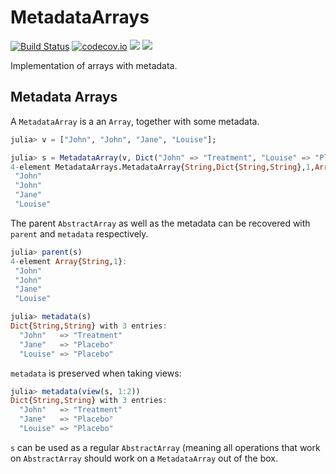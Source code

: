 # MetadataArrays

[![Build Status](https://travis-ci.org/JuliaArrays/MetadataArrays.jl.svg?branch=master)](https://travis-ci.org/JuliaArrays/MetadataArrays.jl)
[![codecov.io](http://codecov.io/github/JuliaArrays/MetadataArrays.jl/coverage.svg?branch=master)](http://codecov.io/github/JuliaArrays/MetadataArrays.jl?branch=master)
[![](https://img.shields.io/badge/docs-stable-blue.svg)](https://JuliaArrays.github.io/MetadataArrays.jl/stable/)
[![](https://img.shields.io/badge/docs-dev-blue.svg)](https://JuliaArrays.github.io/MetadataArrays.jl/dev/)

Implementation of arrays with metadata.

## Metadata Arrays

A `MetadataArray` is a an `Array`, together with some metadata.

```julia
julia> v = ["John", "John", "Jane", "Louise"];

julia> s = MetadataArray(v, Dict("John" => "Treatment", "Louise" => "Placebo", "Jane" => "Placebo"))
4-element MetadataArrays.MetadataArray{String,Dict{String,String},1,Array{String,1}}:
 "John"
 "John"
 "Jane"
 "Louise"
```

The parent `AbstractArray` as well as the metadata can be recovered with `parent` and `metadata` respectively.

```julia
julia> parent(s)
4-element Array{String,1}:
 "John"  
 "John"  
 "Jane"  
 "Louise"

julia> metadata(s)
Dict{String,String} with 3 entries:
  "John"   => "Treatment"
  "Jane"   => "Placebo"
  "Louise" => "Placebo"
```

`metadata` is preserved when taking views:

```julia
julia> metadata(view(s, 1:2))
Dict{String,String} with 3 entries:
  "John"   => "Treatment"
  "Jane"   => "Placebo"
  "Louise" => "Placebo"
```

`s` can be used as a regular `AbstractArray` (meaning all operations that work on `AbstractArray` should work on a `MetadataArray` out of the box.
